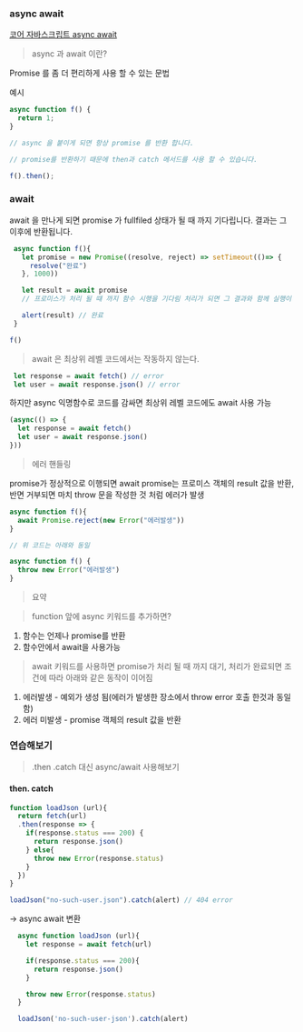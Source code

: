 ### **async await**
[코어 자바스크립트 async await](https://ko.javascript.info/async-await)

>async 과 await 이란?

Promise 를 좀 더 편리하게 사용 할 수 있는 문법

예시

```js
async function f() {
  return 1;
}

// async 을 붙이게 되면 항상 promise 를 반환 합니다.

// promise를 반환하기 때문에 then과 catch 메서드를 사용 할 수 있습니다.

f().then();
```

### **await**

 await 을 만나게 되면 promise 가 fullfiled 상태가 될 때 까지 기다립니다. 결과는 그 이후에 반환됩니다.

 ```js
  async function f(){
    let promise = new Promise((resolve, reject) => setTimeout(()=> {
      resolve("완료")
    }, 1000))

    let result = await promise
    // 프로미스가 처리 될 떄 까지 함수 시행을 기다림 처리가 되면 그 결과와 함께 실행이 재개

    alert(result) // 완료
  }

f()
 ```

 > await 은 최상위 레벨 코드에서는 작동하지 않는다.
 ```js
  let response = await fetch() // error
  let user = await response.json() // error
 ```

 하지만 async 익명함수로 코드를 감싸면 최상위 레벨 코드에도 await 사용 가능
 ```js
 (async(() => {
   let response = await fetch()
   let user = await response.json()
 }))
 ```
> 에러 핸들링

promise가 정상적으로 이행되면 await promise는 프로미스 객체의 result 값을 반환, 반면 거부되면 마치 throw 문을 작성한 것 처럼 에러가 발생

```js
async function f(){
  await Promise.reject(new Error("에러발생"))
}

// 위 코드는 아래와 동일

async function f() {
  throw new Error("에러발생")
}
```


>요약

>function 앞에 async 키워드를 추가하면?
1. 함수는 언제나 promise를 반환
2. 함수안에서 await을 사용가능
> await 키워드를 사용하면 promise가 처리 될 때 까지 대기, 처리가 완료되면 조건에 따라 아래와 같은 동작이 이어짐
1. 에러발생 - 예외가 생성 됨(에러가 발생한 장소에서 throw error 호출 한것과 동일함)
2. 에러 미발생 - promise 객체의 result 값을 반환


### **연습해보기**
> .then .catch 대신 async/await 사용해보기

#### **then. catch**
```js
function loadJson (url){
  return fetch(url)
  .then(response => {
    if(response.status === 200) {
      return response.json()
    } else{
      throw new Error(response.status)
    }
  })
}

loadJson("no-such-user.json").catch(alert) // 404 error
```
-> async await 변환

```js
  async function loadJson (url){
    let response = await fetch(url)

    if(response.status === 200){
      return response.json()
    }

    throw new Error(response.status)
  }

  loadJson('no-such-user-json').catch(alert)
```